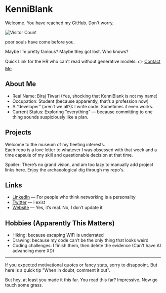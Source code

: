 # KenniBlank

Welcome. You have reached my GitHub. Don't worry,

![Visitor Count](https://profile-counter.glitch.me/KenniBlank/count.svg) 

poor souls have come before you.

Maybe I’m pretty famous? Maybe they got lost. Who knows?

Quick Link for the HR who can't read without generative models: 👉 [Contact Me](https://birajtiwari.com.np/contact)

## About Me

- Real Name: Biraj Tiwari (Yes, shocking that KenniBlank is not my name)
- Occupation: Student (because apparently, that’s a profession now)
- A “developer” (aren’t we all?): I write code. Sometimes it even works.
- Current Status: Exploring “everything” — because committing to one thing sounds suspiciously like a plan.

## Projects

Welcome to the museum of my fleeting interests.  
Each repo is a love letter to whatever I was obsessed with that week and a time capsule of my skill and questionable decision at that time.

Spoiler: There’s no grand vision, and am too lazy to manually add project links here. Enjoy the archaeological dig through my repo's.

## Links

- [LinkedIn](https://www.linkedin.com/in/birajtiwari) — For people who think networking is a personality
- [Twitter](https://twitter.com/birajtwr) — I exist
- [Website](https://birajtiwari.com.np) — Yes, it’s real. No, I don’t update it

## Hobbies (Apparently This Matters)

- Hiking: because escaping WiFi is underrated
- Drawing: because my code can’t be the only thing that looks weird
- Coding challenges: I finish them, then delete the evidence (Can't have AI advancing more XD)

<!--## 📈 GitHub Stats

[![KenniBlank's GitHub Streak](https://github-readme-streak-stats.herokuapp.com/?user=KenniBlank&theme=transparent)](https://github.com/KenniBlank)

[![An image of @kenniblank's Holopin badges, which is a link to view their full Holopin profile](https://holopin.me/kenniblank)](https://holopin.io/@kenniblank)-->

---

If you expected motivational quotes or fancy stats, sorry to disappoint. But here is a quick tip "When in doubt, comment it out".

But hey, at least you made it this far.
You read this far? Impressive. Now go touch some grass.
